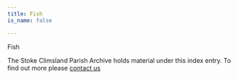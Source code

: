```yaml
---
title: Fish
is_name: false

---
```


Fish


The Stoke Climsland Parish Archive holds material under this index entry. To find out more please [contact us](/contact/)

